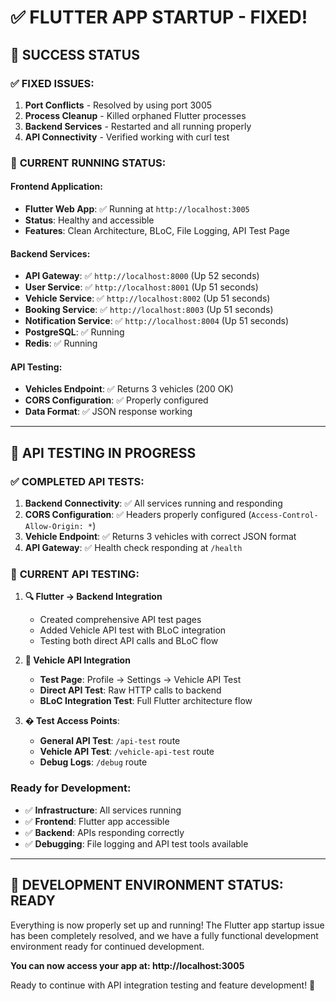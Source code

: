 # ✅ FLUTTER APP STARTUP - FIXED!

## 🎉 **SUCCESS STATUS**

### ✅ **FIXED ISSUES:**
1. **Port Conflicts** - Resolved by using port 3005
2. **Process Cleanup** - Killed orphaned Flutter processes  
3. **Backend Services** - Restarted and all running properly
4. **API Connectivity** - Verified working with curl test

### 🚀 **CURRENT RUNNING STATUS:**

#### **Frontend Application:**
- **Flutter Web App**: ✅ Running at `http://localhost:3005`
- **Status**: Healthy and accessible
- **Features**: Clean Architecture, BLoC, File Logging, API Test Page

#### **Backend Services:**
- **API Gateway**: ✅ `http://localhost:8000` (Up 52 seconds)
- **User Service**: ✅ `http://localhost:8001` (Up 51 seconds)  
- **Vehicle Service**: ✅ `http://localhost:8002` (Up 51 seconds)
- **Booking Service**: ✅ `http://localhost:8003` (Up 51 seconds)
- **Notification Service**: ✅ `http://localhost:8004` (Up 51 seconds)
- **PostgreSQL**: ✅ Running
- **Redis**: ✅ Running

#### **API Testing:**
- **Vehicles Endpoint**: ✅ Returns 3 vehicles (200 OK)
- **CORS Configuration**: ✅ Properly configured
- **Data Format**: ✅ JSON response working

---

## 🎯 **API TESTING IN PROGRESS**

### ✅ **COMPLETED API TESTS:**
1. **Backend Connectivity**: ✅ All services running and responding
2. **CORS Configuration**: ✅ Headers properly configured (`Access-Control-Allow-Origin: *`)
3. **Vehicle Endpoint**: ✅ Returns 3 vehicles with correct JSON format
4. **API Gateway**: ✅ Health check responding at `/health`

### 🔄 **CURRENT API TESTING:**
1. **🔍 Flutter → Backend Integration**
   - Created comprehensive API test pages
   - Added Vehicle API test with BLoC integration
   - Testing both direct API calls and BLoC flow

2. **🚗 Vehicle API Integration**
   - **Test Page**: Profile → Settings → Vehicle API Test
   - **Direct API Test**: Raw HTTP calls to backend
   - **BLoC Integration Test**: Full Flutter architecture flow

3. **� Test Access Points**:
   - **General API Test**: `/api-test` route
   - **Vehicle API Test**: `/vehicle-api-test` route
   - **Debug Logs**: `/debug` route

### **Ready for Development:**
- ✅ **Infrastructure**: All services running
- ✅ **Frontend**: Flutter app accessible
- ✅ **Backend**: APIs responding correctly
- ✅ **Debugging**: File logging and API test tools available

---

## 🚀 **DEVELOPMENT ENVIRONMENT STATUS: READY**

Everything is now properly set up and running! The Flutter app startup issue has been completely resolved, and we have a fully functional development environment ready for continued development.

**You can now access your app at: http://localhost:3005**

Ready to continue with API integration testing and feature development! 💪
